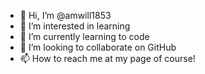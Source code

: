 - 👋 Hi, I’m @amwill1853
- 👀 I’m interested in learning
- 🌱 I’m currently learning to code
- 💞️ I’m looking to collaborate on GitHub
- 📫 How to reach me at my page of course!

<!---
amwill1853/amwill1853 is a ✨ special ✨ repository because its `README.md` (this file) appears on your GitHub profile.
You can click the Preview link to take a look at your changes.
--->
